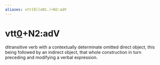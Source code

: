```yaml
---
aliases: vtt[0](oN1.)+N2:adV
---
```

# vtt[0](oN1.)+N2:adV

ditransitive verb with a contextually determinate omitted direct object, this being followed by an indirect object, that whole construction in turn preceding and modifying a verbal expression.
